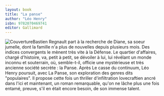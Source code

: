 ```yaml
---
layout: book
title: "La panse"
author: "Léo Henry"
isbn: 9782070469741
editor: Gallimard
---
```


![Couverture](/img/9782070469741.jpg)Bastien Regnault part à la recherche de Diane, sa soeur jumelle, dont la famille n'a plus de nouvelles depuis plusieurs mois. Des indices convergents le mènent très vite à la Défense. Le quartier d'affaires, chargé d'histoire, va, petit à petit, se dévoiler à lui, lui révélant un monde inconnu et souterrain, où, semble-t-il, officie une mystérieuse et très ancienne société secrète : la Panse. Après Le casse du continuum, Léo Henry poursuit, avec La Panse, son exploration des genres dits "populaires". Il propose cette fois un thriller d'infiltration lovecraftien ancré dans l'ici et maintenant, un roman remarquable, qu'on ne lâche plus une fois entamé, preuve, s'il en était encore besoin, de son immense talent.